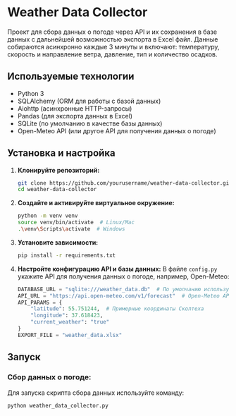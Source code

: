 # Weather Data Collector

Проект для сбора данных о погоде через API и их сохранения в базе данных с дальнейшей возможностью экспорта в Excel файл. Данные собираются асинхронно каждые 3 минуты и включают: температуру, скорость и направление ветра, давление, тип и количество осадков.

## Используемые технологии
- Python 3
- SQLAlchemy (ORM для работы с базой данных)
- Aiohttp (асинхронные HTTP-запросы)
- Pandas (для экспорта данных в Excel)
- SQLite (по умолчанию в качестве базы данных)
- Open-Meteo API (или другое API для получения данных о погоде)

## Установка и настройка

1. **Клонируйте репозиторий:**
    ```bash
    git clone https://github.com/yourusername/weather-data-collector.git
    cd weather-data-collector
    ```

2. **Создайте и активируйте виртуальное окружение:**
    ```bash
    python -m venv venv
    source venv/bin/activate  # Linux/Mac
    .\venv\Scripts\activate  # Windows
    ```

3. **Установите зависимости:**
    ```bash
    pip install -r requirements.txt
    ```

4. **Настройте конфигурацию API и базы данных:**
    В файле `config.py` укажите API для получения данных о погоде, например, Open-Meteo:
    ```python
    DATABASE_URL = "sqlite:///weather_data.db"  # По умолчанию используется SQLite
    API_URL = "https://api.open-meteo.com/v1/forecast"  # Open-Meteo API
    API_PARAMS = {
        "latitude": 55.751244,  # Примерные координаты Сколтеха
        "longitude": 37.618423,
        "current_weather": "true"
    }
    EXPORT_FILE = "weather_data.xlsx"
    ```

## Запуск

### Сбор данных о погоде:
Для запуска скрипта сбора данных используйте команду:
```bash
python weather_data_collector.py

